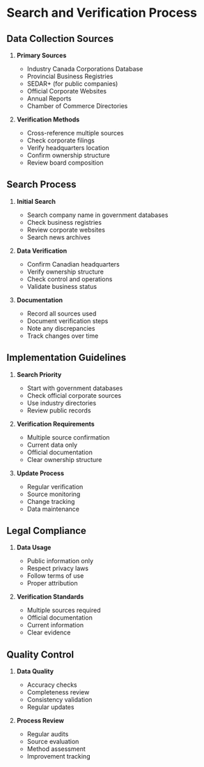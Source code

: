 # Search and Verification Process

## Data Collection Sources

1. **Primary Sources**
   - Industry Canada Corporations Database
   - Provincial Business Registries
   - SEDAR+ (for public companies)
   - Official Corporate Websites
   - Annual Reports
   - Chamber of Commerce Directories

2. **Verification Methods**
   - Cross-reference multiple sources
   - Check corporate filings
   - Verify headquarters location
   - Confirm ownership structure
   - Review board composition

## Search Process

1. **Initial Search**
   - Search company name in government databases
   - Check business registries
   - Review corporate websites
   - Search news archives

2. **Data Verification**
   - Confirm Canadian headquarters
   - Verify ownership structure
   - Check control and operations
   - Validate business status

3. **Documentation**
   - Record all sources used
   - Document verification steps
   - Note any discrepancies
   - Track changes over time

## Implementation Guidelines

1. **Search Priority**
   - Start with government databases
   - Check official corporate sources
   - Use industry directories
   - Review public records

2. **Verification Requirements**
   - Multiple source confirmation
   - Current data only
   - Official documentation
   - Clear ownership structure

3. **Update Process**
   - Regular verification
   - Source monitoring
   - Change tracking
   - Data maintenance

## Legal Compliance

1. **Data Usage**
   - Public information only
   - Respect privacy laws
   - Follow terms of use
   - Proper attribution

2. **Verification Standards**
   - Multiple sources required
   - Official documentation
   - Current information
   - Clear evidence

## Quality Control

1. **Data Quality**
   - Accuracy checks
   - Completeness review
   - Consistency validation
   - Regular updates

2. **Process Review**
   - Regular audits
   - Source evaluation
   - Method assessment
   - Improvement tracking
